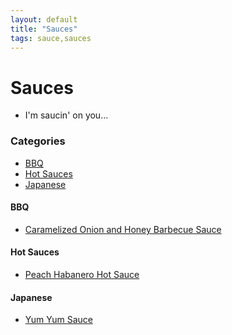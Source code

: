 ```yaml
---
layout: default
title: "Sauces"
tags: sauce,sauces
---
```

# Sauces
* I'm saucin' on you...

### Categories
<!-- TOC depthFrom:4 depthTo:6 withLinks:1 updateOnSave:1 orderedList:0 -->

- [BBQ](#bbq)
- [Hot Sauces](#hot-sauces)
- [Japanese](#japanese)

<!-- /TOC -->

#### BBQ
* [Caramelized Onion and Honey Barbecue Sauce]({{site.github.url}}/Sauces/CaramelizedOnionHoneyBarbecueSauce/index.html)

#### Hot Sauces
* [Peach Habanero Hot Sauce]({{site.github.url}}/Sauces/PeachHabaneroHotSauce/index.html)

#### Japanese
* [Yum Yum Sauce]({{site.github.url}}/Sauces/YumYumSauce/index.html)

